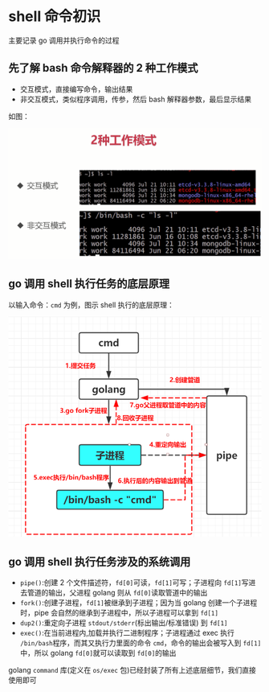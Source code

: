 # shell 命令初识

主要记录 go 调用并执行命令的过程

## 先了解 bash 命令解释器的 2 种工作模式

- 交互模式，直接编写命令，输出结果
- 非交互模式，类似程序调用，传参，然后 bash 解释器参数，最后显示结果

如图：

![bash两种工作模式](../img/bash两种工作模式.png)

## go 调用 shell 执行任务的底层原理

以输入命令：`cmd` 为例，图示 shell 执行的底层原理：

![shell执行底层原理_golang](../img/shell执行底层原理_golang.png)

## go 调用 shell 执行任务涉及的系统调用

- `pipe()`:创建 2 个文件描述符，`fd[0]`可读，`fd[1]`可写；子进程向 `fd[1]`写进去管道的输出，父进程 golang 则从 `fd[0]`读取管道中的输出
- `fork()`:创建子进程，`fd[1]`被继承到子进程；因为当 golang 创建一个子进程时，pipe 会自然的继承到子进程中，所以子进程可以拿到 `fd[1]`
- `dup2()`:重定向子进程 `stdout/stderr`(标出输出/标准错误) 到 `fd[1]`
- `exec()`:在当前进程内,加载并执行二进制程序；子进程通过 exec 执行 `/bin/bash`程序，而其又执行力里面的命令 `cmd`，命令的输出会被写入到 `fd[1]`中，所以 golang `fd[0]`就可以读取到 `fd[0]`的输出

golang `command` 库(定义在 `os/exec` 包)已经封装了所有上述底层细节，我们直接使用即可
